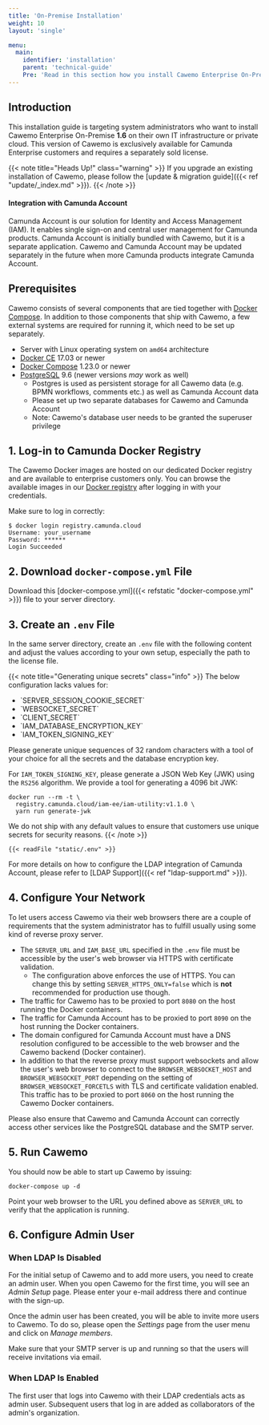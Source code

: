 ```yaml
---
title: 'On-Premise Installation'
weight: 10
layout: 'single'

menu:
  main:
    identifier: 'installation'
    parent: 'technical-guide'
    Pre: 'Read in this section how you install Cawemo Enterprise On-Premise.'
---
```


## Introduction

This installation guide is targeting system administrators who want to install Cawemo Enterprise On-Premise **1.6** on their own IT infrastructure or private cloud. This version of Cawemo is exclusively available for Camunda Enterprise customers and requires a separately sold license.

{{< note title="Heads Up!" class="warning" >}}
If you upgrade an existing installation of Cawemo, please follow the [update & migration guide]({{< ref "update/_index.md" >}}).
{{< /note >}}

#### Integration with Camunda Account

Camunda Account is our solution for Identity and Access Management (IAM).
It enables single sign-on and central user management for Camunda products. Camunda Account is initially bundled with
Cawemo, but it is a separate application. Cawemo and Camunda Account may be updated separately in the future when more
Camunda products integrate Camunda Account.

## Prerequisites

Cawemo consists of several components that are tied together with [Docker Compose](https://docs.docker.com/compose/). In addition to those components that ship with Cawemo, a few external systems are required for running it, which need to be set up separately.

- Server with Linux operating system on `amd64` architecture
- [Docker CE](https://docs.docker.com/install/) 17.03 or newer
- [Docker Compose](https://docs.docker.com/compose/) 1.23.0 or newer
- [PostgreSQL](https://www.postgresql.org/) 9.6 (newer versions _may_ work as well)
  - Postgres is used as persistent storage for all Cawemo data (e.g. BPMN workflows, comments etc.) as well as Camunda Account data
  - Please set up two separate databases for Cawemo and Camunda Account 
  - Note: Cawemo's database user needs to be granted the superuser privilege

## 1. Log-in to Camunda Docker Registry

The Cawemo Docker images are hosted on our dedicated Docker registry and are available to enterprise customers only. You can browse the available images in our [Docker registry](https://registry.camunda.cloud) after logging in with your credentials.

Make sure to log in correctly:

```
$ docker login registry.camunda.cloud
Username: your_username
Password: ******
Login Succeeded
```

## 2. Download `docker-compose.yml` File

Download this [docker-compose.yml]({{< refstatic "docker-compose.yml" >}}) file to your server directory.

## 3. Create an `.env` File

In the same server directory, create an `.env` file with the following content and adjust the values according to your own setup, especially the path to the license file.

{{< note title="Generating unique secrets" class="info" >}}
The below configuration lacks values for:
<ul>
<li>`SERVER_SESSION_COOKIE_SECRET`</li>
<li>`WEBSOCKET_SECRET`</li>
<li>`CLIENT_SECRET`</li>
<li>`IAM_DATABASE_ENCRYPTION_KEY`</li>
<li>`IAM_TOKEN_SIGNING_KEY`</li>
</ul>

Please generate unique sequences of 32 random characters with a tool of your choice for all the secrets and the database encryption key.

For `IAM_TOKEN_SIGNING_KEY`, please generate a JSON Web Key (JWK) using the `RS256` algorithm.
We provide a tool for generating a 4096 bit JWK:

```
docker run --rm -t \
  registry.camunda.cloud/iam-ee/iam-utility:v1.1.0 \
  yarn run generate-jwk
```

We do not ship with any default values to ensure that customers use unique secrets for security reasons.
{{< /note >}}

```
{{< readFile "static/.env" >}}
```

For more details on how to configure the LDAP integration of Camunda Account, please refer to [LDAP Support]({{< ref "ldap-support.md" >}}).

## 4. Configure Your Network

To let users access Cawemo via their web browsers there are a couple of requirements that the system administrator has to fulfill usually using some kind of reverse proxy server.

* The `SERVER_URL` and `IAM_BASE_URL` specified in the `.env` file must be accessible by the user's web browser via HTTPS with certificate validation.
  * The configuration above enforces the use of HTTPS. You can change this by setting `SERVER_HTTPS_ONLY=false` which is **not** recommended for production use though.
* The traffic for Cawemo has to be proxied to port `8080` on the host running the Docker containers.
* The traffic for Camunda Account has to be proxied to port `8090` on the host running the Docker containers.
* The domain configured for Camunda Account must have a DNS resolution configured to be accessible to the web browser and the Cawemo backend (Docker container).
* In addition to that the reverse proxy must support websockets and allow the user's web browser to connect to the `BROWSER_WEBSOCKET_HOST` and `BROWSER_WEBSOCKET_PORT` depending on the setting of `BROWSER_WEBSOCKET_FORCETLS` with TLS and certificate validation enabled. This traffic has to be proxied to port `8060` on the host running the Cawemo Docker containers.

Please also ensure that Cawemo and Camunda Account can correctly access other services like the PostgreSQL database and the SMTP server.

## 5. Run Cawemo

You should now be able to start up Cawemo by issuing:

```
docker-compose up -d
```

Point your web browser to the URL you defined above as `SERVER_URL` to verify that the application is running.

## 6. Configure Admin User

### When LDAP Is Disabled

For the initial setup of Cawemo and to add more users, you need to create an admin user. When you open Cawemo for the
first time, you will see an *Admin Setup* page. Please enter your e-mail address there and continue with the sign-up.

Once the admin user has been created, you will be able to invite more users to Cawemo. To do so, please open the *Settings*
page from the user menu and click on *Manage members*.

Make sure that your SMTP server is up and running so that the users will receive invitations via email.

### When LDAP Is Enabled

The first user that logs into Cawemo with their LDAP credentials acts as admin user.
Subsequent users that log in are added as collaborators of the admin's organization.
